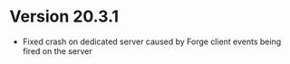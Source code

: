 # Version 20.3.1

* Fixed crash on dedicated server caused by Forge client events being fired on the server
